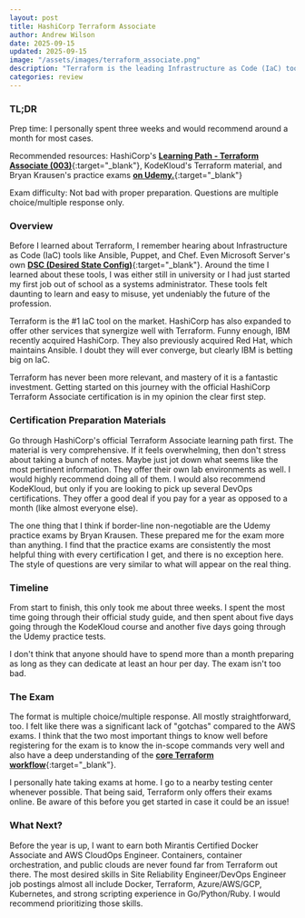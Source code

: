 ```yaml
---
layout: post
title: HashiCorp Terraform Associate
author: Andrew Wilson
date: 2025-09-15
updated: 2025-09-15
image: "/assets/images/terraform_associate.png"
description: "Terraform is the leading Infrastructure as Code (IaC) tool today. This certification sets a strong foundation for understanding how Terraform and IaC works, how to use it effectively and securely, and how to troubleshoot."
categories: review
---
```

### TL;DR
Prep time: I personally spent three weeks and would recommend around a month for most cases.

Recommended resources: HashiCorp's [**Learning Path - Terraform Associate (003)**](https://developer.hashicorp.com/terraform/tutorials/certification-003/associate-study-003){:target="_blank"}, KodeKloud's Terraform material, and Bryan Krausen's practice exams [**on Udemy.**](https://www.udemy.com/course/terraform-associate-practice-exam){:target="_blank"}

Exam difficulty: Not bad with proper preparation. Questions are multiple choice/multiple response only.

### Overview
Before I learned about Terraform, I remember hearing about Infrastructure as Code (IaC) tools like Ansible, Puppet, and Chef. Even Microsoft Server's own [**DSC (Desired State Config)**](https://learn.microsoft.com/en-us/powershell/dsc/overview?view=dsc-3.0){:target="_blank"}. Around the time I learned about these tools, I was either still in university or I had just started my first job out of school as a systems administrator. These tools felt daunting to learn and easy to misuse, yet undeniably the future of the profession. 

Terraform is the #1 IaC tool on the market. HashiCorp has also expanded to offer other services that synergize well with Terraform. Funny enough, IBM recently acquired HashiCorp. They also previously acquired Red Hat, which maintains Ansible. I doubt they will ever converge, but clearly IBM is betting big on IaC.

Terraform has never been more relevant, and mastery of it is a fantastic investment. Getting started on this journey with the official HashiCorp Terraform Associate certification is in my opinion the clear first step.

### Certification Preparation Materials
Go through HashiCorp's official Terraform Associate learning path first. The material is very comprehensive. If it feels overwhelming, then don't stress about taking a bunch of notes. Maybe just jot down what seems like the most pertinent information. They offer their own lab environments as well. I would highly recommend doing all of them. I would also recommend KodeKloud, but only if you are looking to pick up several DevOps certifications. They offer a good deal if you pay for a year as opposed to a month (like almost everyone else).  

The one thing that I think if border-line non-negotiable are the Udemy practice exams by Bryan Krausen. These prepared me for the exam more than anything. I find that the practice exams are consistently the most helpful thing with every certification I get, and there is no exception here. The style of questions are very similar to what will appear on the real thing.

### Timeline
From start to finish, this only took me about three weeks. I spent the most time going through their official study guide, and then spent about five days going through the KodeKloud course and another five days going through the Udemy practice tests.

I don't think that anyone should have to spend more than a month preparing as long as they can dedicate at least an hour per day. The exam isn't too bad.

### The Exam
The format is multiple choice/multiple response. All mostly straightforward, too. I felt like there was a significant lack of "gotchas" compared to the AWS exams. I think that the two most important things to know well before registering for the exam is to know the in-scope commands very well and also have a deep understanding of the [**core Terraform workflow**](https://developer.hashicorp.com/terraform/intro/core-workflow){:target="_blank"}.

I personally hate taking exams at home. I go to a nearby testing center whenever possible. That being said, Terraform only offers their exams online. Be aware of this before you get started in case it could be an issue!

### What Next?
Before the year is up, I want to earn both Mirantis Certified Docker Associate and AWS CloudOps Engineer. Containers, container orchestration, and public clouds are never found far from Terraform out there. The most desired skills in Site Reliability Engineer/DevOps Engineer job postings almost all include Docker, Terraform, Azure/AWS/GCP, Kubernetes, and strong scripting experience in Go/Python/Ruby. I would recommend prioritizing those skills. 
